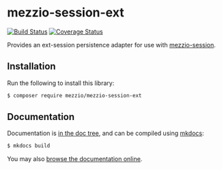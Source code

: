 # mezzio-session-ext

[![Build Status](https://travis-ci.org/mezzio/mezzio-session-ext.svg?branch=master)](https://travis-ci.org/mezzio/mezzio-session-ext)
[![Coverage Status](https://coveralls.io/repos/github/mezzio/mezzio-session-ext/badge.svg?branch=master)](https://coveralls.io/github/mezzio/mezzio-session-ext?branch=master)

Provides an ext-session persistence adapter for use with
[mezzio-session](https://docs.mezzio.dev/mezzio-session).

## Installation

Run the following to install this library:

```bash
$ composer require mezzio/mezzio-session-ext
```

## Documentation

Documentation is [in the doc tree](docs/book/), and can be compiled using [mkdocs](https://www.mkdocs.org):

```bash
$ mkdocs build
```

You may also [browse the documentation online](https://docs.mezzio.dev/mezzio-session-ext/).
